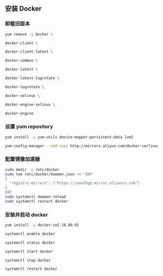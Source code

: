 ## 安装 Docker


### 卸载旧版本

````bash
yum remove -y docker \

docker-client \

docker-client-latest \

docker-common \

docker-latest \

docker-latest-logrotate \

docker-logrotate \

docker-selinux \

docker-engine-selinux \

docker-engine

````

### 设置 yum repository

````bash
yum install -y yum-utils device-mapper-persistent-data lvm2

yum-config-manager --add-repo http://mirrors.aliyun.com/docker-ce/linux/centos/docker-ce.repo
````

### 配置镜像加速器

````bash
sudo mkdir -p /etc/docker
sudo tee /etc/docker/daemon.json <<-'EOF'
{
  "registry-mirrors": ["https://joowf6ge.mirror.aliyuncs.com"]
}
EOF
sudo systemctl daemon-reload
sudo systemctl restart docker
````
### 安装并启动 docker

````bash
yum install -y docker-ce{-18.09.9} 

systemctl enable docker

systemctl status docker

systemctl start docker

systemctl stop docker

systemctl restart docker
````

